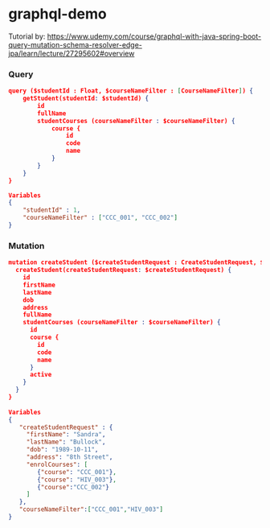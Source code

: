# graphql-demo

Tutorial by: https://www.udemy.com/course/graphql-with-java-spring-boot-query-mutation-schema-resolver-edge-jpa/learn/lecture/27295602#overview


### Query
````json
query ($studentId : Float, $courseNameFilter : [CourseNameFilter]) {
    getStudent(studentId: $studentId) {
        id
        fullName
        studentCourses (courseNameFilter : $courseNameFilter) {
            course {
                id
                code
                name
            }
        }
    }
}

Variables            
{
    "studentId" : 1,
    "courseNameFilter" : ["CCC_001", "CCC_002"]
}
````

### Mutation
````json
mutation createStudent ($createStudentRequest : CreateStudentRequest, $courseNameFilter : [CourseNameFilter]) {
  createStudent(createStudentRequest: $createStudentRequest) {
    id
    firstName
    lastName
    dob
    address
    fullName
    studentCourses (courseNameFilter : $courseNameFilter) {
      id
      course {
        id
        code
        name
      }
      active
    } 
  }
}
   
Variables                
{
   "createStudentRequest" : {
     "firstName": "Sandra",
     "lastName": "Bullock",
     "dob": "1989-10-11",
     "address": "8th Street",
     "enrolCourses": [
        {"course": "CCC_001"},
        {"course": "HIV_003"},
        {"course":"CCC_002"}
     ]
   },
   "courseNameFilter":["CCC_001","HIV_003"]
}
````

